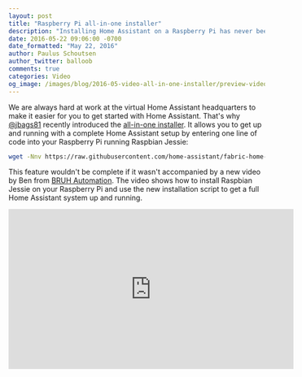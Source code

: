 ```yaml
---
layout: post
title: "Raspberry Pi all-in-one installer"
description: "Installing Home Assistant on a Raspberry Pi has never been easier with the new all-in-one installer."
date: 2016-05-22 09:06:00 -0700
date_formatted: "May 22, 2016"
author: Paulus Schoutsen
author_twitter: balloob
comments: true
categories: Video
og_image: /images/blog/2016-05-video-all-in-one-installer/preview-video.jpg
---
```


We are always hard at work at the virtual Home Assistant headquarters to make it easier for you to get started with Home Assistant. That's why [@jbags81] recently introduced the [all-in-one installer]. It allows you to get up and running with a complete Home Assistant setup by entering one line of code into your Raspberry Pi running Raspbian Jessie:

```bash
wget -Nnv https://raw.githubusercontent.com/home-assistant/fabric-home-assistant/master/hass_rpi_installer.sh && bash hass_rpi_installer.sh;
```

This feature wouldn't be complete if it wasn't accompanied by a new video by Ben from [BRUH Automation](http://www.bruhautomation.com). The video shows how to install Raspbian Jessie on your Raspberry Pi and use the new installation script to get a full Home Assistant system up and running.

<div class='videoWrapper'>
<iframe width="560" height="315" src="https://www.youtube.com/embed/VGl3KTrYo6s" frameborder="0" allowfullscreen></iframe>
</div>

[@jbags81]: https://github.com/jbags81
[all-in-one installer]: /getting-started/installation-raspberry-pi-all-in-one/
